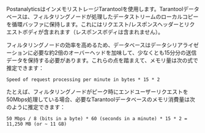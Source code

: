 PostanalyticsはインメモリストレージTarantoolを使用します。Tarantoolデータベースは、フィルタリングノードが処理したデータストリームのローカルコピーを循環バッファに保持します。これにはリクエスト/レスポンスヘッダーとリクエストボディが含まれます（レスポンスボディは含まれません）。

フィルタリングノードの効率を高めるため、データベースはデータシリアライゼーションに必要な約2倍のオーバーヘッドを加味して、少なくとも15分分の送信データを保持する必要があります。これらの点を踏まえて、メモリ量は次の式で推定できます：

```
Speed of request processing per minute in bytes * 15 * 2
```

たとえば、フィルタリングノードがピーク時にエンドユーザーリクエストを50Mbps処理している場合、必要なTarantoolデータベースのメモリ消費量は次のように推定できます：

```
50 Mbps / 8 (bits in a byte) * 60 (seconds in a minute) * 15 * 2 = 11,250 MB (or ~ 11 GB)
```
